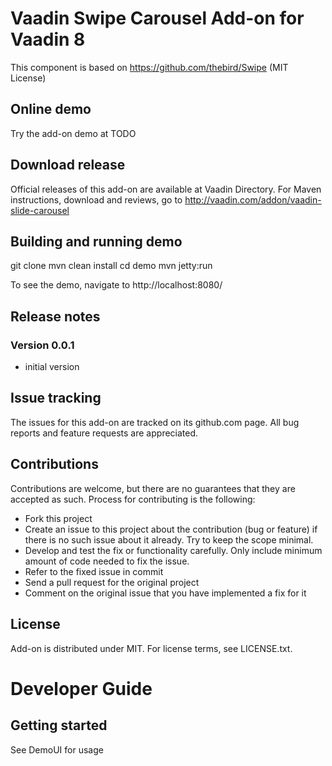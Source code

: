 # Vaadin Swipe Carousel Add-on for Vaadin 8

This component is based on https://github.com/thebird/Swipe (MIT License)

## Online demo

Try the add-on demo at TODO

## Download release

Official releases of this add-on are available at Vaadin Directory. For Maven instructions, download and reviews, go to http://vaadin.com/addon/vaadin-slide-carousel

## Building and running demo

git clone <url of the MyComponent repository>
mvn clean install
cd demo
mvn jetty:run

To see the demo, navigate to http://localhost:8080/

## Release notes

### Version 0.0.1
- initial version


## Issue tracking

The issues for this add-on are tracked on its github.com page. All bug reports and feature requests are appreciated. 

## Contributions

Contributions are welcome, but there are no guarantees that they are accepted as such. Process for contributing is the following:
- Fork this project
- Create an issue to this project about the contribution (bug or feature) if there is no such issue about it already. Try to keep the scope minimal.
- Develop and test the fix or functionality carefully. Only include minimum amount of code needed to fix the issue.
- Refer to the fixed issue in commit
- Send a pull request for the original project
- Comment on the original issue that you have implemented a fix for it

## License

Add-on is distributed under MIT. For license terms, see LICENSE.txt.

# Developer Guide

## Getting started

See DemoUI for usage


